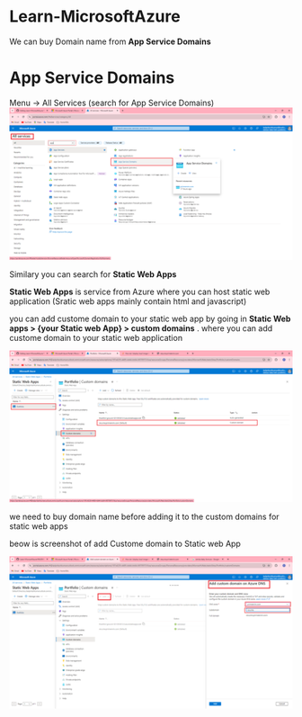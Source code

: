 # Learn-MicrosoftAzure


We can buy Domain name from **App Service Domains**
# App Service Domains
Menu -> All Services  (search for App Service Domains)
![App Service Domains](Images/AppServiceDomains.png)

Similary you can search for **Static Web Apps**

 **Static Web Apps** is service from Azure where you can host static web application (Sratic web apps mainly contain html and javascript)


 you can add custome domain to your static web app by going in  **Static Web apps > {your Static web App} > custom domains** .  where you can add custome domain to your static web application

![](Images/static_webApplication_add_custom_domain.png)

we need to buy domain name before adding it to the custom domains for static web apps

beow is screenshot of add Custome domain to Static web App

![Add Custome Domain](Images/AddCustomeDomainToStaticWebApp.png)
